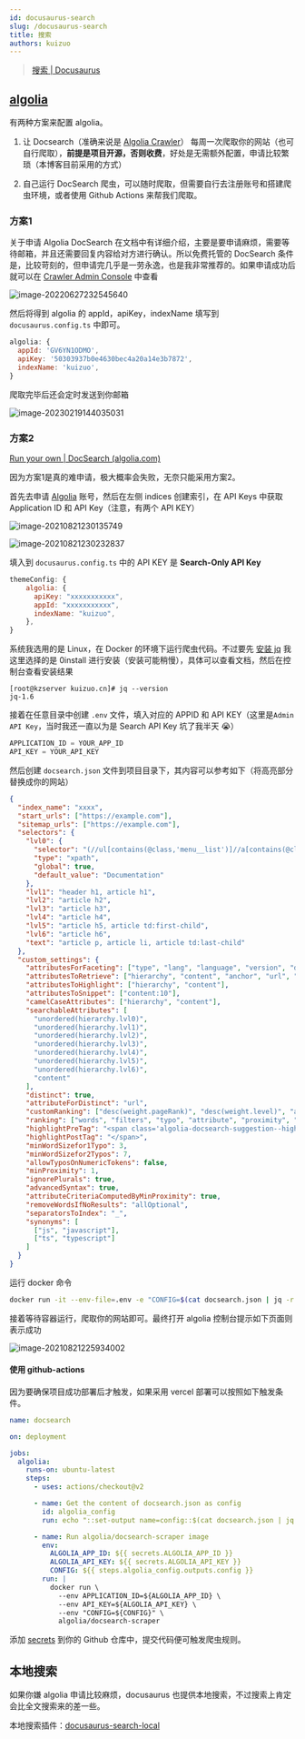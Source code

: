 ```yaml
---
id: docusaurus-search
slug: /docusaurus-search
title: 搜索
authors: kuizuo
---
```


> [搜索 | Docusaurus](https://docusaurus.io/zh-CN/docs/search)

## [algolia](https://www.algolia.com/)

有两种方案来配置 algolia。

1. 让 Docsearch（准确来说是 [Algolia Crawler](https://crawler.algolia.com/)） 每周一次爬取你的网站（也可自行爬取），**前提是项目开源，否则收费**，好处是无需额外配置，申请比较繁琐（本博客目前采用的方式）

2. 自己运行 DocSearch 爬虫，可以随时爬取，但需要自行去注册账号和搭建爬虫环境，或者使用 Github Actions 来帮我们爬取。

### 方案1

关于申请 Algolia DocSearch 在文档中有详细介绍，主要是要申请麻烦，需要等待邮箱，并且还需要回复内容给对方进行确认。所以免费托管的 DocSearch 条件是，比较苛刻的，但申请完几乎是一劳永逸，也是我非常推荐的。如果申请成功后就可以在 [Crawler Admin Console](https://crawler.algolia.com/admin/crawlers) 中查看

![image-20220627232545640](https://img.kuizuo.cn/image-20220627232545640.png)

然后将得到 algolia 的 appId，apiKey，indexName 填写到 `docusaurus.config.ts` 中即可。

```javascript title='docusaurus.config.ts'
algolia: {
  appId: 'GV6YN1ODMO',
  apiKey: '50303937b0e4630bec4a20a14e3b7872',
  indexName: 'kuizuo',
}
```

爬取完毕后还会定时发送到你邮箱

![image-20230219144035031](https://img.kuizuo.cn/image-20230219144035031.png)

### 方案2

[Run your own | DocSearch (algolia.com)](https://docsearch.algolia.com/docs/run-your-own)

因为方案1是真的难申请，极大概率会失败，无奈只能采用方案2。

首先去申请 [Algolia](https://www.algolia.com/) 账号，然后在左侧 indices 创建索引，在 API Keys 中获取 Application ID 和 API Key（注意，有两个 API KEY）

![image-20210821230135749](https://img.kuizuo.cn/image-20210821230135749.png)

![image-20210821230232837](https://img.kuizuo.cn/image-20210821230232837.png)

填入到 `docusaurus.config.ts` 中的 API KEY 是 **Search-Only API Key**

```js
themeConfig: {
    algolia: {
      apiKey: "xxxxxxxxxxx",
      appId: "xxxxxxxxxxx",
      indexName: "kuizuo",
    },
}
```

系统我选用的是 Linux，在 Docker 的环境下运行爬虫代码。不过要先 [安装 jq](https://github.com/stedolan/jq/wiki/Installation#zero-install) 我这里选择的是 0install 进行安装（安装可能稍慢），具体可以查看文档，然后在控制台查看安装结果

```
[root@kzserver kuizuo.cn]# jq --version
jq-1.6
```

接着在任意目录中创建 `.env` 文件，填入对应的 APPID 和 API KEY（这里是`Admin API Key`，当时我还一直以为是 Search API Key 坑了我半天 😭）

```js
APPLICATION_ID = YOUR_APP_ID
API_KEY = YOUR_API_KEY
```

然后创建 `docsearch.json` 文件到项目目录下，其内容可以参考如下（将高亮部分替换成你的网站）

```json title='docsearch.json' {2-4}
{
  "index_name": "xxxx",
  "start_urls": ["https://example.com"],
  "sitemap_urls": ["https://example.com"],
  "selectors": {
    "lvl0": {
      "selector": "(//ul[contains(@class,'menu__list')]//a[contains(@class, 'menu__link menu__link--sublist menu__link--active')]/text() | //nav[contains(@class, 'navbar')]//a[contains(@class, 'navbar__link--active')]/text())[last()]",
      "type": "xpath",
      "global": true,
      "default_value": "Documentation"
    },
    "lvl1": "header h1, article h1",
    "lvl2": "article h2",
    "lvl3": "article h3",
    "lvl4": "article h4",
    "lvl5": "article h5, article td:first-child",
    "lvl6": "article h6",
    "text": "article p, article li, article td:last-child"
  },
  "custom_settings": {
    "attributesForFaceting": ["type", "lang", "language", "version", "docusaurus_tag"],
    "attributesToRetrieve": ["hierarchy", "content", "anchor", "url", "url_without_anchor", "type"],
    "attributesToHighlight": ["hierarchy", "content"],
    "attributesToSnippet": ["content:10"],
    "camelCaseAttributes": ["hierarchy", "content"],
    "searchableAttributes": [
      "unordered(hierarchy.lvl0)",
      "unordered(hierarchy.lvl1)",
      "unordered(hierarchy.lvl2)",
      "unordered(hierarchy.lvl3)",
      "unordered(hierarchy.lvl4)",
      "unordered(hierarchy.lvl5)",
      "unordered(hierarchy.lvl6)",
      "content"
    ],
    "distinct": true,
    "attributeForDistinct": "url",
    "customRanking": ["desc(weight.pageRank)", "desc(weight.level)", "asc(weight.position)"],
    "ranking": ["words", "filters", "typo", "attribute", "proximity", "exact", "custom"],
    "highlightPreTag": "<span class='algolia-docsearch-suggestion--highlight'>",
    "highlightPostTag": "</span>",
    "minWordSizefor1Typo": 3,
    "minWordSizefor2Typos": 7,
    "allowTyposOnNumericTokens": false,
    "minProximity": 1,
    "ignorePlurals": true,
    "advancedSyntax": true,
    "attributeCriteriaComputedByMinProximity": true,
    "removeWordsIfNoResults": "allOptional",
    "separatorsToIndex": "_",
    "synonyms": [
      ["js", "javascript"],
      ["ts", "typescript"]
    ]
  }
}
```

运行 docker 命令

```bash
docker run -it --env-file=.env -e "CONFIG=$(cat docsearch.json | jq -r tostring)" algolia/docsearch-scraper
```

接着等待容器运行，爬取你的网站即可。最终打开 algolia 控制台提示如下页面则表示成功

![image-20210821225934002](https://img.kuizuo.cn/image-20210821225934002.png)

#### 使用 github-actions

因为要确保项目成功部署后才触发，如果采用 vercel 部署可以按照如下触发条件。

```yaml title='.github/workflows/docsearch.yml'
name: docsearch

on: deployment

jobs:
  algolia:
    runs-on: ubuntu-latest
    steps:
      - uses: actions/checkout@v2

      - name: Get the content of docsearch.json as config
        id: algolia_config
        run: echo "::set-output name=config::$(cat docsearch.json | jq -r tostring)"

      - name: Run algolia/docsearch-scraper image
        env:
          ALGOLIA_APP_ID: ${{ secrets.ALGOLIA_APP_ID }}
          ALGOLIA_API_KEY: ${{ secrets.ALGOLIA_API_KEY }}
          CONFIG: ${{ steps.algolia_config.outputs.config }}
        run: |
          docker run \
            --env APPLICATION_ID=${ALGOLIA_APP_ID} \
            --env API_KEY=${ALGOLIA_API_KEY} \
            --env "CONFIG=${CONFIG}" \
            algolia/docsearch-scraper
```

添加 [secrets](https://docs.github.com/en/actions/security-guides/encrypted-secrets#creating-encrypted-secrets-for-a-repository) 到你的 Github 仓库中，提交代码便可触发爬虫规则。

## 本地搜索

如果你嫌 algolia 申请比较麻烦，docusaurus 也提供本地搜索，不过搜索上肯定会比全文搜索来的差一些。

本地搜索插件：[docusaurus-search-local](https://github.com/cmfcmf/docusaurus-search-local)
